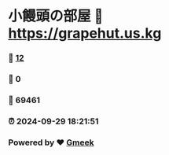 # 小饅頭の部屋 :link: https://grapehut.us.kg 
### :page_facing_up: [12](https://grapehut.us.kg/tag.html) 
### :speech_balloon: 0 
### :hibiscus: 69461 
### :alarm_clock: 2024-09-29 18:21:51 
### Powered by :heart: [Gmeek](https://github.com/Meekdai/Gmeek)
